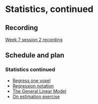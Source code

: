# Statistics, continued

## Recording

[Week 7 session
2 recording](https://numfocus-org.zoom.us/rec/share/DdsjHX4CxTudgYl0ICUAnlwCyw8Bp7FTRuOXcbb9iKUF0rdOR7ZHNyK5oWMCYfIh.BZ4HF6YNtAUeWY4f?startTime=1694700381000)

## Schedule and plan

### Statistics continued

* [Regress one voxel](https://textbook.nipraxis.org/regress_one_voxel.html)
* [Regression notation](https://textbook.nipraxis.org/regression_notation)
* [The General Linear Model](https://textbook.nipraxis.org/glm_intro)
* [On estimation
  exercise](https://mybinder.org/v2/gh/nipraxis/summer-2023/main?urlpath=tree/on_estimation/on_estimation.ipynb)
